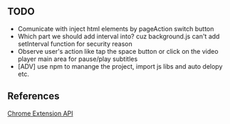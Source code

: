
## TODO

- Comunicate with inject html elements by pageAction switch button
- Which part we should add interval into? cuz background.js can't add setInterval function for security reason
- Observe user's action like tap the space button or click on the video player main area for pause/play subtitles
- [ADV] use npm to manange the project, import js libs and auto delopy etc.

## References

[Chrome Extension API](https://developer.chrome.com/extensions/api_index)